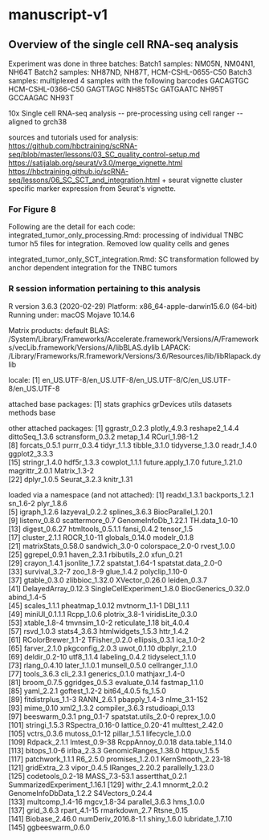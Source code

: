 # manuscript-v1

## Overview of the single cell RNA-seq analysis

Experiment was done in three batches:
Batch1 samples: NM05N, NM04N1, NH64T
Batch2 samples: NH87ND, NH87T, HCM-CSHL-0655-C50
Batch3 samples: multiplexed 4 samples with the following barcodes
  GACAGTGC HCM-CSHL-0366-C50
  GAGTTAGC NH85TSc
  GATGAATC NH95T
  GCCAAGAC NH93T

10x Single cell RNA-seq analysis
-- pre-processing using cell ranger
-- aligned to grch38

sources and tutorials used for analysis:
https://github.com/hbctraining/scRNA-seq/blob/master/lessons/03_SC_quality_control-setup.md 
https://satijalab.org/seurat/v3.0/merge_vignette.html
https://hbctraining.github.io/scRNA-seq/lessons/06_SC_SCT_and_integration.html + seurat vignette
  cluster specific marker expression from Seurat's vignette.
 
  
### For Figure 8
Following are the detail for each code: 
integrated_tumor_only_processing.Rmd: processing of individual TNBC tumor h5 files for integration. Removed low quality cells and genes

integrated_tumor_only_SCT_integration.Rmd: SC transformation followed by anchor dependent integration for the TNBC tumors



### R session information pertaining to this analysis

R version 3.6.3 (2020-02-29)
Platform: x86_64-apple-darwin15.6.0 (64-bit)
Running under: macOS Mojave 10.14.6

Matrix products: default
BLAS:   /System/Library/Frameworks/Accelerate.framework/Versions/A/Frameworks/vecLib.framework/Versions/A/libBLAS.dylib
LAPACK: /Library/Frameworks/R.framework/Versions/3.6/Resources/lib/libRlapack.dylib

locale:
[1] en_US.UTF-8/en_US.UTF-8/en_US.UTF-8/C/en_US.UTF-8/en_US.UTF-8

attached base packages:
[1] stats     graphics  grDevices utils     datasets  methods   base     

other attached packages:
 [1] ggrastr_0.2.3      plotly_4.9.3       reshape2_1.4.4     dittoSeq_1.3.6     sctransform_0.3.2  metap_1.4          RCurl_1.98-1.2    
 [8] forcats_0.5.1      purrr_0.3.4        tidyr_1.1.3        tibble_3.1.0       tidyverse_1.3.0    readr_1.4.0        ggplot2_3.3.3     
[15] stringr_1.4.0      hdf5r_1.3.3        cowplot_1.1.1      future.apply_1.7.0 future_1.21.0      magrittr_2.0.1     Matrix_1.3-2      
[22] dplyr_1.0.5        Seurat_3.2.3       knitr_1.31        

loaded via a namespace (and not attached):
  [1] readxl_1.3.1                backports_1.2.1             sn_1.6-2                    plyr_1.8.6                 
  [5] igraph_1.2.6                lazyeval_0.2.2              splines_3.6.3               BiocParallel_1.20.1        
  [9] listenv_0.8.0               scattermore_0.7             GenomeInfoDb_1.22.1         TH.data_1.0-10             
 [13] digest_0.6.27               htmltools_0.5.1.1           fansi_0.4.2                 tensor_1.5                 
 [17] cluster_2.1.1               ROCR_1.0-11                 globals_0.14.0              modelr_0.1.8               
 [21] matrixStats_0.58.0          sandwich_3.0-0              colorspace_2.0-0            rvest_1.0.0                
 [25] ggrepel_0.9.1               haven_2.3.1                 rbibutils_2.0               xfun_0.21                  
 [29] crayon_1.4.1                jsonlite_1.7.2              spatstat_1.64-1             spatstat.data_2.0-0        
 [33] survival_3.2-7              zoo_1.8-9                   glue_1.4.2                  polyclip_1.10-0            
 [37] gtable_0.3.0                zlibbioc_1.32.0             XVector_0.26.0              leiden_0.3.7               
 [41] DelayedArray_0.12.3         SingleCellExperiment_1.8.0  BiocGenerics_0.32.0         abind_1.4-5                
 [45] scales_1.1.1                pheatmap_1.0.12             mvtnorm_1.1-1               DBI_1.1.1                  
 [49] miniUI_0.1.1.1              Rcpp_1.0.6                  plotrix_3.8-1               viridisLite_0.3.0          
 [53] xtable_1.8-4                tmvnsim_1.0-2               reticulate_1.18             bit_4.0.4                  
 [57] rsvd_1.0.3                  stats4_3.6.3                htmlwidgets_1.5.3           httr_1.4.2                 
 [61] RColorBrewer_1.1-2          TFisher_0.2.0               ellipsis_0.3.1              ica_1.0-2                  
 [65] farver_2.1.0                pkgconfig_2.0.3             uwot_0.1.10                 dbplyr_2.1.0               
 [69] deldir_0.2-10               utf8_1.1.4                  labeling_0.4.2              tidyselect_1.1.0           
 [73] rlang_0.4.10                later_1.1.0.1               munsell_0.5.0               cellranger_1.1.0           
 [77] tools_3.6.3                 cli_2.3.1                   generics_0.1.0              mathjaxr_1.4-0             
 [81] broom_0.7.5                 ggridges_0.5.3              evaluate_0.14               fastmap_1.1.0              
 [85] yaml_2.2.1                  goftest_1.2-2               bit64_4.0.5                 fs_1.5.0                   
 [89] fitdistrplus_1.1-3          RANN_2.6.1                  pbapply_1.4-3               nlme_3.1-152               
 [93] mime_0.10                   xml2_1.3.2                  compiler_3.6.3              rstudioapi_0.13            
 [97] beeswarm_0.3.1              png_0.1-7                   spatstat.utils_2.0-0        reprex_1.0.0               
[101] stringi_1.5.3               RSpectra_0.16-0             lattice_0.20-41             multtest_2.42.0            
[105] vctrs_0.3.6                 mutoss_0.1-12               pillar_1.5.1                lifecycle_1.0.0            
[109] Rdpack_2.1.1                lmtest_0.9-38               RcppAnnoy_0.0.18            data.table_1.14.0          
[113] bitops_1.0-6                irlba_2.3.3                 GenomicRanges_1.38.0        httpuv_1.5.5               
[117] patchwork_1.1.1             R6_2.5.0                    promises_1.2.0.1            KernSmooth_2.23-18         
[121] gridExtra_2.3               vipor_0.4.5                 IRanges_2.20.2              parallelly_1.23.0          
[125] codetools_0.2-18            MASS_7.3-53.1               assertthat_0.2.1            SummarizedExperiment_1.16.1
[129] withr_2.4.1                 mnormt_2.0.2                GenomeInfoDbData_1.2.2      S4Vectors_0.24.4           
[133] multcomp_1.4-16             mgcv_1.8-34                 parallel_3.6.3              hms_1.0.0                  
[137] grid_3.6.3                  rpart_4.1-15                rmarkdown_2.7               Rtsne_0.15                 
[141] Biobase_2.46.0              numDeriv_2016.8-1.1         shiny_1.6.0                 lubridate_1.7.10           
[145] ggbeeswarm_0.6.0           
